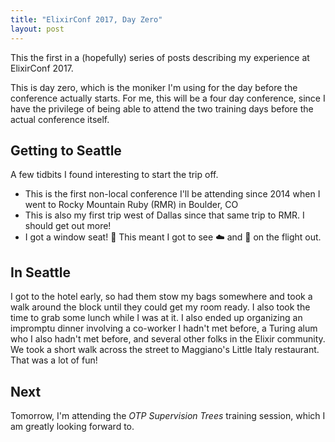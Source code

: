 ```yaml
---
title: "ElixirConf 2017, Day Zero"
layout: post
---
```


This the first in a (hopefully) series of posts describing my experience
at ElixirConf 2017.

This is day zero, which is the moniker I'm using for the day before the
conference actually starts. For me, this will be a four day conference,
since I have the privilege of being able to attend the two training
days before the actual conference itself.

## Getting to Seattle

A few tidbits I found interesting to start the trip off.

* This is the first non-local conference I'll be attending since 2014
  when I went to Rocky Mountain Ruby (RMR) in Boulder, CO
* This is also my first trip west of Dallas since that same trip to RMR.
  I should get out more!
* I got a window seat! :tada: This meant I got to see :cloud: and
  :mount_fuji: on the flight out.

## In Seattle

I got to the hotel early, so had them stow my bags somewhere and took a walk
around the block until they could get my room ready. I also took the time to
grab some lunch while I was at it. I also ended up organizing an impromptu
dinner involving a co-worker I hadn't met before, a Turing alum who I also
hadn't met before, and several other folks in the Elixir community. We took a
short walk across the street to Maggiano's Little Italy restaurant. That was a
lot of fun!

## Next

Tomorrow, I'm attending the _OTP Supervision Trees_ training session, which I
am greatly looking forward to.
